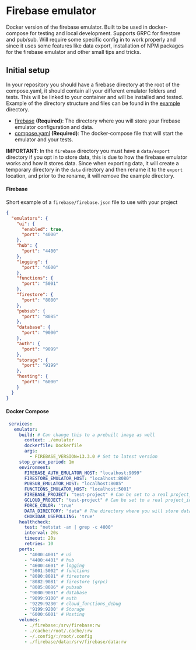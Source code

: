 # Firebase emulator

Docker version of the firebase emulator. Built to be used in docker-compose for testing and local development. Supports
GRPC for firestore and pub/sub. Will require some specific config in to work properly and since it uses some features
like data export, installation of NPM packages for the firebase emulator and other small tips and tricks.

## Initial setup

In your repository you should have a firebase directory at the root of the compose.yaml, it should contain all
your different emulator folders and tests. This will be linked to your container and will be installed and tested.
Example of the directory structure and files can be found in the [example](./example) directory.

- [firebase](./example/firebase) **(Required)**: The directory where you will store your firebase emulator configuration
  and data.
- [compose.yaml](./example/compose.yml) **(Required)**: The docker-compose file that will start the emulator and your
  tests.

**IMPORTANT**: In the `firebase` directory you must have a `data/export` directory if you opt in to store data, this is
due to how the firebase emulator works and how it stores data. Since when exporting data, it will create a temporary
directory in the `data` directory and then rename it to the `export` location, and prior to the rename, it will remove
the example directory.

#### Firebase

Short example of a `firebase/firebase.json` file to use with your project

```json
{
  "emulators": {
    "ui": {
      "enabled": true,
      "port": "4000"
    },
    "hub": {
      "port": "4400"
    },
    "logging": {
      "port": "4600"
    },
    "functions": {
      "port": "5001"
    },
    "firestore": {
      "port": "8080"
    },
    "pubsub": {
      "port": "8085"
    },
    "database": {
      "port": "9000"
    },
    "auth": {
      "port": "9099"
    },
    "storage": {
      "port": "9199"
    },
    "hosting": {
      "port": "6000"
    }
  }
}
```

#### Docker Compose

```yaml
 services:
   emulator:
     build: # Can change this to a prebuilt image as well
       context: ./emulator
       dockerfile: Dockerfile
       args:
         - FIREBASE_VERSION=13.3.0 # Set to latest version
     stop_grace_period: 1m
     environment:
       FIREBASE_AUTH_EMULATOR_HOST: "localhost:9099"
       FIRESTORE_EMULATOR_HOST: "localhost:8080"
       PUBSUB_EMULATOR_HOST: "localhost:8085"
       FUNCTIONS_EMULATOR_HOST: "localhost:5001"
       FIREBASE_PROJECT: "test-project" # Can be set to a real project_id or a mock one
       GCLOUD_PROJECT: "test-project" # Can be set to a real project_id or a mock one
       FORCE_COLOR: 'true'
       DATA_DIRECTORY: "data" # The directory where you will store data
       CHOKIDAR_USEPOLLING: 'true'
     healthcheck:
       test: "netstat -an | grep -c 4000"
       interval: 20s
       timeout: 20s
       retries: 10
     ports:
       - "4000:4001" # ui
       - "4400:4401" # hub
       - "4600:4601" # logging
       - "5001:5002" # functions
       - "8080:8081" # firestore
       - '8082:9081' # firestore (grpc)
       - "8085:8086" # pubsub
       - "9000:9001" # database
       - "9099:9100" # auth
       - '9229:9230' # cloud_functions_debug
       - '9199:9200' # Storage
       - '6000:6001' # Hosting
     volumes:
       - ./firebase:/srv/firebase:rw
       - ./cache:/root/.cache/:rw
       - ~/.config/:/root/.config
       - ./firebase/data:/srv/firebase/data:rw
```
